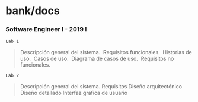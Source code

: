# bank/docs

### **Software Engineer I** - 2019 I

`Lab 1`
> Descripción general del sistema.  
> Requisitos funcionales.  
> Historias de uso.  
> Casos de uso.  
> Diagrama de casos de uso.  
> Requisitos no funcionales. 

`Lab 2`
> Descripción general del sistema.
> Requisitos
> Diseño arquitectónico
> Diseño detallado
> Interfaz gráfica de usuario